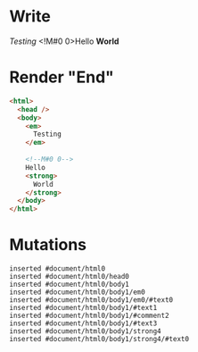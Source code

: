# Write
  <em>Testing</em> <!M#0 0>Hello <strong>World</strong>


# Render "End"
```html
<html>
  <head />
  <body>
    <em>
      Testing
    </em>
     
    <!--M#0 0-->
    Hello 
    <strong>
      World
    </strong>
  </body>
</html>
```

# Mutations
```
inserted #document/html0
inserted #document/html0/head0
inserted #document/html0/body1
inserted #document/html0/body1/em0
inserted #document/html0/body1/em0/#text0
inserted #document/html0/body1/#text1
inserted #document/html0/body1/#comment2
inserted #document/html0/body1/#text3
inserted #document/html0/body1/strong4
inserted #document/html0/body1/strong4/#text0
```